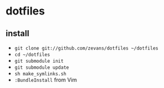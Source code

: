 # dotfiles

## install

- `git clone git://github.com/zevans/dotfiles ~/dotfiles`
- `cd ~/dotfiles`
- `git submodule init`
- `git submodule update`
- `sh make_symlinks.sh`
- `:BundleInstall` from Vim

